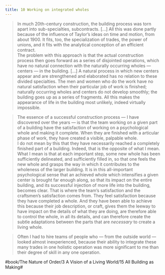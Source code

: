 ```yaml
---
title: 10 Working on integrated wholes
---
```


> In much 20th-century construction, the building process was torn apart into sub-specialties, subcontracts. […] All this was done partly because of the influence of Taylor’s ideas on time and motion, from about 1900. It fits, too, the specialization of trades, the power of unions, and it fits with the analytical conception of an efficient contract.  
> The problem with this approach is that the actual construction process then goes forward as a series of disjointed operations, which have no natural connection with the naturally occurring wholes — centers — in the building. […] A natural process in which new centers appear and are strengthened and elaborated has no relation to these divided specialties. The men and women who do the work have no natural satisfaction when their particular job of work is finished; naturally occurring wholes and centers do not develop smoothly; the building goes up as a series of fragments. All this makes the appearance of life in the building most unlikely, indeed virtually impossible.  

> The essence of a successful construction process — I have discovered over the years — is that the team working on a given part of a building have the satisfaction of working on a psychological whole and making it complete. When they are finished with a articular phase of work, they have created a visible, palpable whole.  
> I do not mean by this that they have necessarily reached a completely finished part of a building. Indeed, that is the opposite of what I mean. What I mean is that at each important step, some new whole has been sufficiently delineated, and sufficiently filled in, so that one feels the new whole and grasps the way in which it contributes to the wholeness of the larger building. It is in this all-important psychological sense that an achieved whole which intensifies a given center is brought far enough along, so that its impact on the entire building, and its successful injection of more life into the building, becomes clear. That is where the team’s satisfaction and the craftsmen’s satisfaction comes from. They feel satisfaction because they have completed a whole. And they have been able to achieve this because their job description, or craft, gives them the leeway to have impact on the details of what they are doing, are therefore able to control the whole, in all its details, and can therefore create the subtle adaptations between the parts that are *necessary* to create a living whole.  

> Often I had to hire teams of people who — from the outside world — looked almost inexperienced, because their ability to integrate these many trades in one holistic operation was more significant to me than their degree of skill in any one operation.  

#book/The Nature of Order/3 A Vision of a Living World/15 All Building as Making#